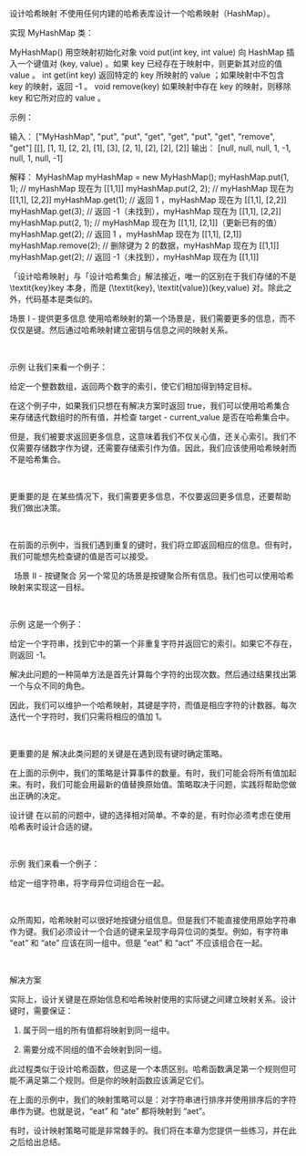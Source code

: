 设计哈希映射
不使用任何内建的哈希表库设计一个哈希映射（HashMap）。

实现 MyHashMap 类：

MyHashMap() 用空映射初始化对象
void put(int key, int value) 向 HashMap 插入一个键值对 (key, value) 。如果 key 已经存在于映射中，则更新其对应的值 value 。
int get(int key) 返回特定的 key 所映射的 value ；如果映射中不包含 key 的映射，返回 -1 。
void remove(key) 如果映射中存在 key 的映射，则移除 key 和它所对应的 value 。
 

示例：

输入：
["MyHashMap", "put", "put", "get", "get", "put", "get", "remove", "get"]
[[], [1, 1], [2, 2], [1], [3], [2, 1], [2], [2], [2]]
输出：
[null, null, null, 1, -1, null, 1, null, -1]

解释：
MyHashMap myHashMap = new MyHashMap();
myHashMap.put(1, 1); // myHashMap 现在为 [[1,1]]
myHashMap.put(2, 2); // myHashMap 现在为 [[1,1], [2,2]]
myHashMap.get(1);    // 返回 1 ，myHashMap 现在为 [[1,1], [2,2]]
myHashMap.get(3);    // 返回 -1（未找到），myHashMap 现在为 [[1,1], [2,2]]
myHashMap.put(2, 1); // myHashMap 现在为 [[1,1], [2,1]]（更新已有的值）
myHashMap.get(2);    // 返回 1 ，myHashMap 现在为 [[1,1], [2,1]]
myHashMap.remove(2); // 删除键为 2 的数据，myHashMap 现在为 [[1,1]]
myHashMap.get(2);    // 返回 -1（未找到），myHashMap 现在为 [[1,1]]

「设计哈希映射」与「设计哈希集合」解法接近，唯一的区别在于我们存储的不是 \textit{key}key 本身，而是 (\textit{key}, \textit{value})(key,value) 对。除此之外，代码基本是类似的。



场景 I - 提供更多信息
使用哈希映射的第一个场景是，我们需要更多的信息，而不仅仅是键。然后通过哈希映射建立密钥与信息之间的映射关系。

 

示例
让我们来看一个例子：

给定一个整数数组，返回两个数字的索引，使它们相加得到特定目标。

在这个例子中，如果我们只想在有解决方案时返回 true，我们可以使用哈希集合来存储迭代数组时的所有值，并检查 target - current_value 是否在哈希集合中。

但是，我们被要求返回更多信息，这意味着我们不仅关心值，还关心索引。我们不仅需要存储数字作为键，还需要存储索引作为值。因此，我们应该使用哈希映射而不是哈希集合。

 

更重要的是
在某些情况下，我们需要更多信息，不仅要返回更多信息，还要帮助我们做出决策。

 

在前面的示例中，当我们遇到重复的键时，我们将立即返回相应的信息。但有时，我们可能想先检查键的值是否可以接受。

 
场景 II - 按键聚合
另一个常见的场景是按键聚合所有信息。我们也可以使用哈希映射来实现这一目标。

 

示例
这是一个例子：

给定一个字符串，找到它中的第一个非重复字符并返回它的索引。如果它不存在，则返回 -1。

解决此问题的一种简单方法是首先计算每个字符的出现次数。然后通过结果找出第一个与众不同的角色。

因此，我们可以维护一个哈希映射，其键是字符，而值是相应字符的计数器。每次迭代一个字符时，我们只需将相应的值加 1。

 

更重要的是
解决此类问题的关键是在遇到现有键时确定策略。

在上面的示例中，我们的策略是计算事件的数量。有时，我们可能会将所有值加起来。有时，我们可能会用最新的值替换原始值。策略取决于问题，实践将帮助您做出正确的决定。




设计键
在以前的问题中，键的选择相对简单。不幸的是，有时你必须考虑在使用哈希表时设计合适的键。

 

示例
我们来看一个例子：

给定一组字符串，将字母异位词组合在一起。

 

众所周知，哈希映射可以很好地按键分组信息。但是我们不能直接使用原始字符串作为键。我们必须设计一个合适的键来呈现字母异位词的类型。例如，有字符串 “eat” 和 “ate” 应该在同一组中。但是 “eat” 和 “act” 不应该组合在一起。

 

解决方案
 

实际上，设计关键是在原始信息和哈希映射使用的实际键之间建立映射关系。设计键时，需要保证：

1. 属于同一组的所有值都将映射到同一组中。

2. 需要分成不同组的值不会映射到同一组。

此过程类似于设计哈希函数，但这是一个本质区别。哈希函数满足第一个规则但可能不满足第二个规则。但是你的映射函数应该满足它们。

在上面的示例中，我们的映射策略可以是：对字符串进行排序并使用排序后的字符串作为键。也就是说，“eat” 和 “ate” 都将映射到 “aet”。

有时，设计映射策略可能是非常棘手的。我们将在本章为您提供一些练习，并在此之后给出总结。

